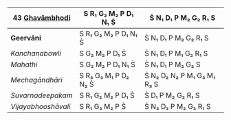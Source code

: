 | **43 [Ghavāmbhodi](https://en.wikipedia.org/wiki/Gavambhodi "Gavambhodi")** | S R₁ G₂ M₂ P D₁ N₁ Ṡ | Ṡ N₁ D₁ P M₂ G₂ R₁ S       |
| --------------------------------------------------------------------------- | -------------------- | -------------------------- |
| **Geervāni**                                                                | S R₁ G₂ M₂ P D₁ N₁ Ṡ | Ṡ N₁ D₁ P M₂ G₂ R₁ S       |
| _Kanchanabowli_                                                             | S G₂ M₂ P D₁ Ṡ       | Ṡ N₁ D₁ P M₁ G₂ R₁ S       |
| _Mahathi_                                                                   | S G₂ M₂ P D₁ N₁ Ṡ    | Ṡ N₁ D₁ P M₂ G₂ S          |
| _Mechagāndhāri_                                                             | S R₃ G₃ M₁ P D₂ N₂ Ṡ | Ṡ N₂ D₂ N₂ P M₁ G₃ M₁ R₃ S |
| _Suvarnadeepakam_                                                           | S R₁ G₂ M₂ P D₁ Ṡ    | Ṡ D₁ P M₂ G₂ R₁ S          |
| _Vijayabhooshāvali_                                                         | S R₁ G₃ M₂ P Ṡ       | Ṡ N₃ D₃ P M₂ G₃ R₁ S       |